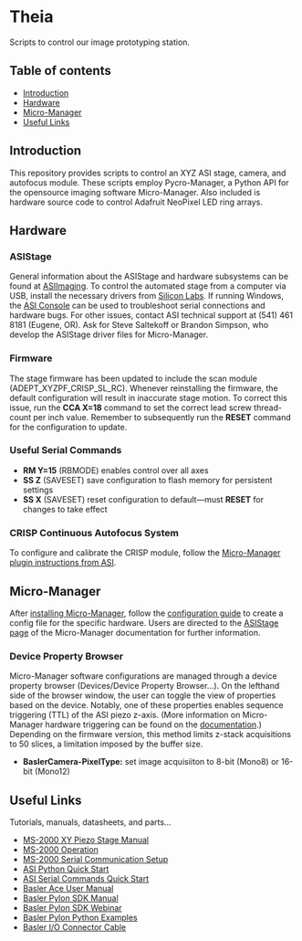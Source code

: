 # Theia
Scripts to control our image prototyping station.

## Table of contents
* [Introduction](#introduction)
* [Hardware](#hardware)
* [Micro-Manager](#micro-manager)
* [Useful Links](#useful-links)

## Introduction
This repository provides scripts to control an XYZ ASI stage, camera, and autofocus module. These scripts employ Pycro-Manager, a Python API for the opensource imaging software Micro-Manager. Also included is hardware source code to control Adafruit NeoPixel LED ring arrays.

## Hardware
### ASIStage
General information about the ASIStage and hardware subsystems can be found at [ASIImaging](https://www.asiimaging.com/). To control the automated stage from a computer via USB, install the necessary drivers from [Silicon Labs](https://www.asiimaging.com/support/downloads/usb-support-on-ms-2000-wk-controllers/). If running Windows, the [ASI Console](https://www.asiimaging.com/support/downloads/asi-console/) can be used to troubleshoot serial connections and hardware bugs. For other issues, contact ASI technical support at (541) 461 8181 (Eugene, OR). Ask for Steve Saltekoff or Brandon Simpson, who develop the ASIStage driver files for Micro-Manager.

### Firmware
The stage firmware has been updated to include the scan module (ADEPT_XYZPF_CRISP_SL_RC). Whenever reinstalling the firmware, the default configuration will result in inaccurate stage motion. To correct this issue, run the **CCA X=18** command to set the correct lead screw thread-count per inch value. Remember to subsequently run the **RESET** command for the configuration to update.

### Useful Serial Commands
* **RM Y=15**   (RBMODE) enables control over all axes
* **SS Z**      (SAVESET) save configuration to flash memory for persistent settings
* **SS X**      (SAVESET) reset configuration to default&mdash;must **RESET** for changes to take effect

### CRISP Continuous Autofocus System
To configure and calibrate the CRISP module, follow the [Micro-Manager plugin instructions from ASI](https://asiimaging.com/docs/crisp_mm_plugin).

## Micro-Manager
After [installing Micro-Manager](https://micro-manager.org/Download_Micro-Manager_Latest_Release), follow the [configuration guide](https://micro-manager.org/Micro-Manager_Configuration_Guide) to create a config file for the specific hardware. Users are directed to the [ASIStage page](https://micro-manager.org/ASIStage) of the Micro-Manager documentation for further information.

### Device Property Browser
Micro-Manager software configurations are managed through a device property browser (Devices/Device Property Browser...). On the lefthand side of the browser window, the user can toggle the view of properties based on the device. Notably, one of these properties enables sequence triggering (TTL) of the ASI piezo z-axis. (More information on Micro-Manager hardware triggering can be found on the [documentation](https://micro-manager.org/Hardware-based_Synchronization_in_Micro-Manager).) Depending on the firmware version, this method limits z-stack acquisitions to 50 slices, a limitation imposed by the buffer size.

* **BaslerCamera-PixelType:** set image acquisiiton to 8-bit (Mono8) or 16-bit (Mono12)

## Useful Links
Tutorials, manuals, datasheets, and parts...

* [MS-2000 XY Piezo Stage Manual](https://www.asiimaging.com/downloads/manuals/ASI-PZ-WK-Inverted-XY.pdf)
* [MS-2000 Operation](https://asiimaging.com/docs/ms2000_operation)
* [MS-2000 Serial Communication Setup](https://www.asiimaging.com/docs/tech_note_rs232_comm)
* [ASI Python Quick Start](https://asiimaging.com/docs/python)
* [ASI Serial Commands Quick Start](https://www.asiimaging.com/docs/command_quick_start)
* [Basler Ace User Manual](https://graftek.biz/system/files/2576/original/Basler_Ace_USB_3.0_Manual.pdf?1479057814)
* [Basler Pylon SDK Manual](https://www.baslerweb.com/fp-1615186793/media/downloads/documents/users_manuals/AW00148804000_pylon_SDK_Samples_Manual.pdf)
* [Basler Pylon SDK Webinar](https://www.baslerweb.com/en/company/news-press/webinar/pylonc/vod-pylonc/)
* [Basler Pylon Python Examples](https://github.com/basler/pypylon/tree/master/samples)
* [Basler I/O Connector Cable](https://www.mouser.com/ProductDetail/405-2200000625)
